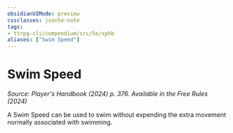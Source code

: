 ```yaml
---
obsidianUIMode: preview
cssclasses: json5e-note
tags:
- ttrpg-cli/compendium/src/5e/xphb
aliases: ["Swim Speed"]
---
```

# Swim Speed
*Source: Player's Handbook (2024) p. 376. Available in the Free Rules (2024)* 

A Swim Speed can be used to swim without expending the extra movement normally associated with swimming.
